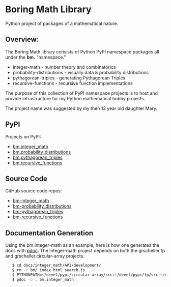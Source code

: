 # Boring Math Library

Python project of packages of a mathematical nature.

## Overview:

The Boring Math library consists of Python PyPI namespace packages all
under the **bm.** "namespace."

* integer-math - number theory and combinatorics
* probability-distributions - visually data & probability distributions
* pythagorean-triples - generating Pythagorean Triples
* recursive-functions - recursive function implementations

The purpose of this collection of PyPI namespace projects is to host
and provide infrastructure for my Python mathematical hobby projects.

The project name was suggested by my then 13 year old daughter Mary.

## PyPI

Projects on PyPI:

* [bm.integer_math](https://pypi.org/project/bm.integer-math/)
* [bm.probability_distributions](https://pypi.org/project/bm.probability-distributions/)
* [bm.pythagorean_triples](https://pypi.org/project/bm.pythagorean-triples/)
* [bm.recursive_functions](https://pypi.org/project/bm.recursive-functions/)


## Source Code

GitHub source code repos:

* [bm-integer_math](https://github.com/grscheller/bm-integer-math/)
* [bm-probability_distributions](https://github.com/grscheller/bm-probability-distributions/)
* [bm-pythagorean_triples](https://github.com/grscheller/bm-pythagorean-triples/)
* [bm-recursive_functions](https://github.com/grscheller/bm-recursive-functions/)

## Documentation Generation

Using the bm.integer-math as an example, here is how one generates the
docs with [pdoc](https://pypi.org/project/pdoc/). The integer-math
project depends on both the grscheller.fp and grscheller.circular-array
projects.

```bash
   $ cd docs/integer_math/API/development/
   $ rm -r bm/ index.html search.js
   $ PYTHONPATH=~/devel/pypi/circular-array/src:~/devel/pypi/fp/src:~/devel/pypi/boring-math/src
   $ pdoc -o . bm.integer_math
```

